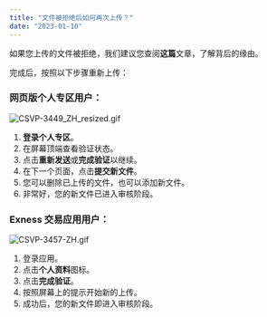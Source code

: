 ```yaml
---
title: "文件被拒绝后如何再次上传？"
date: "2023-01-10"
---
```


如果您上传的文件被拒绝，我们建议您查阅**这篇**文章，了解背后的缘由。

完成后，按照以下步骤重新上传：

### 网页版个人专区用户：

![CSVP-3449_ZH_resized.gif](https://get.exness.help/hc/article_attachments/6129533731986/CSVP-3449_ZH_resized.gif)

1. **登录个人专区**。
2. 在屏幕顶端查看验证状态。
3. 点击**重新发送**或**完成验证**以继续。
4. 在下一个页面，点击**提交新文件**。
5. 您可以删除已上传的文件，也可以添加新文件。
6. 非常好，您的新文件已进入审核阶段。

### Exness 交易应用用户：

![CSVP-3457-ZH.gif](https://get.exness.help/hc/article_attachments/6130034424722/CSVP-3457-ZH.gif)

1. 登录应用。
2. 点击**个人资料**图标。
3. 点击**完成验证**。
4. 按照屏幕上的提示开始新的上传。
5. 成功后，您的新文件即进入审核阶段。
